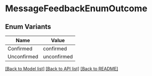 # MessageFeedbackEnumOutcome

## Enum Variants

| Name | Value |
|---- | -----|
| Confirmed | confirmed |
| Unconfirmed | unconfirmed |


[[Back to Model list]](../README.md#documentation-for-models) [[Back to API list]](../README.md#documentation-for-api-endpoints) [[Back to README]](../README.md)


